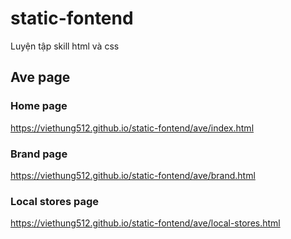 # static-fontend
Luyện tập skill html và css

## Ave page
### Home page
https://viethung512.github.io/static-fontend/ave/index.html
### Brand page
https://viethung512.github.io/static-fontend/ave/brand.html
### Local stores page
https://viethung512.github.io/static-fontend/ave/local-stores.html
